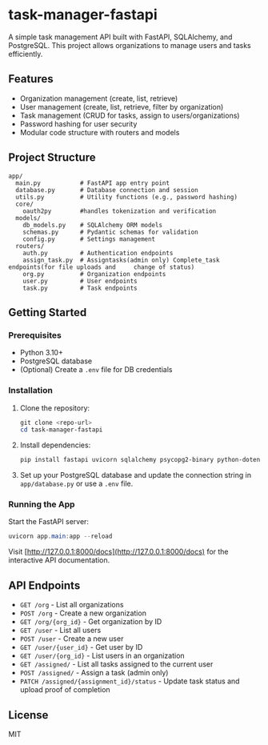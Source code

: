 # task-manager-fastapi

A simple task management API built with FastAPI, SQLAlchemy, and PostgreSQL. This project allows organizations to manage users and tasks efficiently.

## Features

- Organization management (create, list, retrieve)
- User management (create, list, retrieve, filter by organization)
- Task management (CRUD for tasks, assign to users/organizations)
- Password hashing for user security
- Modular code structure with routers and models

## Project Structure

```
app/
  main.py           # FastAPI app entry point
  database.py       # Database connection and session
  utils.py          # Utility functions (e.g., password hashing)
  core/
    oauth2py        #handles tokenization and verification
  models/
    db_models.py    # SQLAlchemy ORM models
    schemas.py      # Pydantic schemas for validation
    config.py       # Settings management
  routers/
    auth.py         # Authentication endpoints
    assign_task.py  # Assigntasks(admin only) Complete_task endpoints(for file uploads and     change of status)
    org.py          # Organization endpoints
    user.py         # User endpoints
    task.py         # Task endpoints
```

## Getting Started

### Prerequisites

- Python 3.10+
- PostgreSQL database
- (Optional) Create a `.env` file for DB credentials

### Installation

1. Clone the repository:
   ```powershell
   git clone <repo-url>
   cd task-manager-fastapi
   ```

2. Install dependencies:
   ```powershell
   pip install fastapi uvicorn sqlalchemy psycopg2-binary python-dotenv passlib[bcrypt] pydantic-settings
   ```

3. Set up your PostgreSQL database and update the connection string in `app/database.py` or use a `.env` file.

### Running the App

Start the FastAPI server:
```powershell
uvicorn app.main:app --reload
```

Visit [http://127.0.0.1:8000/docs](http://127.0.0.1:8000/docs) for the interactive API documentation.

## API Endpoints

- `GET /org` - List all organizations
- `POST /org` - Create a new organization
- `GET /org/{org_id}` - Get organization by ID
- `GET /user` - List all users
- `POST /user` - Create a new user
- `GET /user/{user_id}` - Get user by ID
- `GET /user/{org_id}` - List users in an organization
- `GET /assigned/` - List all tasks assigned to the current user
- `POST /assigned/` - Assign a task (admin only)
- `PATCH /assigned/{assignment_id}/status` - Update task status and upload proof of completion

## License

MIT



